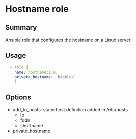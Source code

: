# Hostname role

## Summary

Ansible role that configures the hostname on a Linux server.

## Usage

```yaml
  - role {
    name: hostname:1.0,
    private_hostname: 'bigblue'
    }
```

## Options

- add_to_hosts: static host definition added in /etc/hosts
  - ip
  - fqdn
  - shortname
- private_hostname
